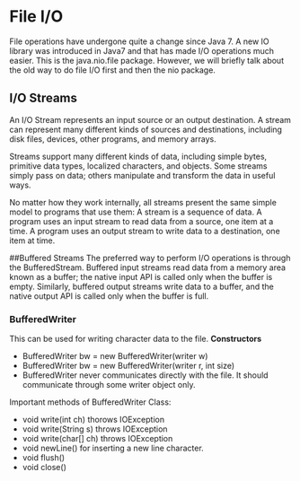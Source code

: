 # File I/O
File operations have undergone quite a change since Java 7. A new IO library was introduced in Java7 and that has made I/O operations much easier. This is the java.nio.file package. However, we will briefly talk about the old way to do file I/O first and then the nio package.


## I/O Streams
An I/O Stream represents an input source or an output destination. A stream can represent many different kinds of sources and destinations, including disk files, devices, other programs, and memory arrays.

Streams support many different kinds of data, including simple bytes, primitive data types, localized characters, and objects. Some streams simply pass on data; others manipulate and transform the data in useful ways.

No matter how they work internally, all streams present the same simple model to programs that use them: A stream is a sequence of data. A program uses an input stream to read data from a source, one item at a time. A program uses an output stream to write data to a destination, one item at time.

##Buffered Streams
The preferred way to perform I/O operations is through the BufferedStream. Buffered input streams read data from a memory area known as a buffer; the native input API is called only when the buffer is empty. Similarly, buffered output streams write data to a buffer, and the native output API is called only when the buffer is full.

### BufferedWriter
This can be used for writing character data to the file.
**Constructors**

* BufferedWriter bw = new BufferedWriter(writer w)
* BufferedWriter bw = new BufferedWriter(writer r, int size)
* BufferedWriter never communicates directly with the file. It should communicate through some writer object only.

Important methods of BufferedWriter Class:

* void write(int ch) thorows IOException
* void write(String s) throws IOException
* void write(char[] ch) throws IOException
* void newLine() for inserting a new line character.
* void flush()
* void close()






